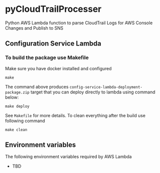 # pyCloudTrailProcesser
Python AWS Lambda function to parse CloudTrail Logs for AWS Console Changes and Publish to SNS

## Configuration Service Lambda

### To build the package use Makefile
Make sure you have docker installed and configured
```shell script
make
```
The command above produces `config-service-lambda-deployment-package.zip` target that you can deploy directly to lambda using command below:
```shell script
make deploy
```
See `Makefile` for more details. To clean everything after the build use following command
```shell script
make clean
```

## Environment variables
The following environment variables required by AWS Lambda
* TBD